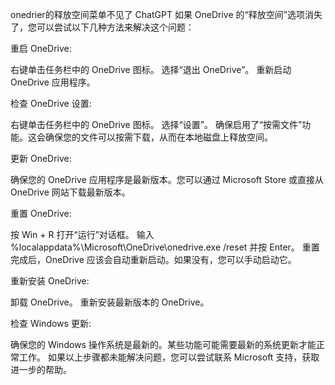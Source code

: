 onedrier的释放空间菜单不见了
ChatGPT
如果 OneDrive 的“释放空间”选项消失了，您可以尝试以下几种方法来解决这个问题：

重启 OneDrive:

右键单击任务栏中的 OneDrive 图标。
选择“退出 OneDrive”。
重新启动 OneDrive 应用程序。

检查 OneDrive 设置:

右键单击任务栏中的 OneDrive 图标。
选择“设置”。
确保启用了“按需文件”功能。这会确保您的文件可以按需下载，从而在本地磁盘上释放空间。

更新 OneDrive:

确保您的 OneDrive 应用程序是最新版本。您可以通过 Microsoft Store 或直接从 OneDrive 网站下载最新版本。

重置 OneDrive:

按 Win + R 打开“运行”对话框。
输入 %localappdata%\Microsoft\OneDrive\onedrive.exe /reset 并按 Enter。
重置完成后，OneDrive 应该会自动重新启动。如果没有，您可以手动启动它。

重新安装 OneDrive:

卸载 OneDrive。
重新安装最新版本的 OneDrive。

检查 Windows 更新:

确保您的 Windows 操作系统是最新的。某些功能可能需要最新的系统更新才能正常工作。
如果以上步骤都未能解决问题，您可以尝试联系 Microsoft 支持，获取进一步的帮助。

